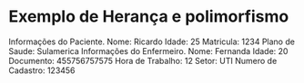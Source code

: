 # Exemplo de Herança e polimorfismo

Informações do Paciente.
Nome: Ricardo
Idade: 25
Matricula: 1234
Plano de Saude: Sulamerica
Informações do Enfermeiro.
Nome: Fernanda
Idade: 20
Documento: 455756757575
Hora de Trabalho: 12
Setor: UTI
Numero de Cadastro: 123456

